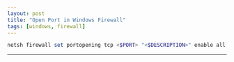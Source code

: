 ```yaml
---
layout: post
title: "Open Port in Windows Firewall"
tags: [windows, firewall]
---
```


```powershell
netsh firewall set portopening tcp <$PORT> "<$DESCRIPTION>" enable all
```

---
